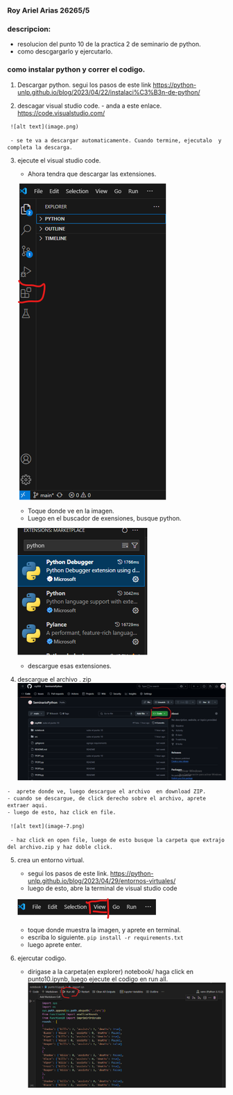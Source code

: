 ### Roy Ariel Arias 26265/5
### descripcion:
   - resolucion del punto 10 de la practica 2 de seminario de python.
   - como descgargarlo y ejercutarlo.
### como instalar python y correr el codigo.
   1. Descargar python.
     segui los pasos de este link 
      https://python-unlp.github.io/blog/2023/04/22/instalaci%C3%B3n-de-python/

   2. descagar visual studio code.
    - anda a este enlace.
      https://code.visualstudio.com/ 

     ![alt text](image.png)

     - se te va a descargar automaticamente. Cuando termine, ejecutalo  y completa la descarga.
  3. ejecute el visual studio code. 
     - Ahora tendra que descargar las extensiones.

      ![alt text](image-1.png)

     - Toque donde ve en la imagen.
     - Luego en el buscador de exensiones, busque python.
      
     ![alt text](image-2.png)
      
     - descargue esas extensiones.
  4. descargue el archivo . zip 
     ![alt text](image-3.png) 
      
    -  aprete donde ve, luego descargue el archivo  en download ZIP.
    - cuando se descargue, de click derecho sobre el archivo, aprete extraer aqui.
    - luego de esto, haz click en file.
     
     ![alt text](image-7.png)
      
     - haz click en open file, luego de esto busque la carpeta que extrajo del archivo.zip y haz doble click.
  5. crea un entorno virtual.
     - segui los pasos de este link.
      https://python-unlp.github.io/blog/2023/04/29/entornos-virtuales/
     - luego de esto, abre la terminal de visual studio code 

     ![alt text](image-5.png)
      
     - toque donde muestra la imagen, y aprete en terminal.
     - escriba lo siguiente.
      `pip install -r requirements.txt`
     - luego aprete enter.
  6. ejercutar codigo.
     -  dirigase a la carpeta(en explorer) notebook/ haga click en punto10.ipynb, luego ejecute el codigo en run all.
      ![alt text](image-6.png)
      